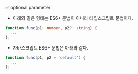 ✅ optional parameter
* 아래와 같은 형태는 ES6+ 문법이 아니라 타입스크립트 문법이다.
```typescript
function func(p1: number, p2?: string) {
  ...
};
```
* 자바스크립트 ES6+ 문법은 아래와 같다.
```javascript
function func(p1, p2 = 'default') {
  ...
};
```
